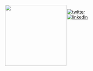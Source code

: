 <img align="left" src="(https://64.media.tumblr.com/10e59d6f87d1b038d6f7a1f0b1814e12/tumblr_ndcfr4UlkU1snc5kxo1_500.gif)" width="200" height="200">

[![twitter](https://img.shields.io/badge/-@gvxnnv-313131?style=flat-square&labelColor=313131&logo=twitter&logoColor=white&color=313131)](https://twitter.com/gvxnnv)  
[![linkedin](https://img.shields.io/badge/-@gianni-313131?style=flat-square&labelColor=313131&logo=LinkedIn&logoColor=white&color=313131)](https://www.linkedin.com/in/giancarlocoelho/)  
